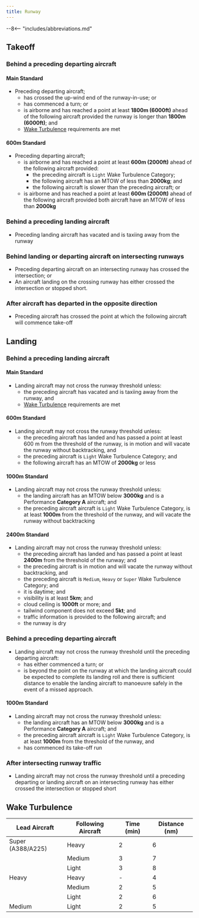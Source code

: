 ```yaml
---
title: Runway
---
```


--8<-- "includes/abbreviations.md"

## Takeoff
### Behind a preceding departing aircraft
#### Main Standard
- Preceding departing aircraft;  
    - has crossed the up-wind end of the runway-in-use; or  
    - has commenced a turn; or  
    - is airborne and has reached a point at least **1800m (6000ft)** ahead of the following aircraft provided the runway is longer than **1800m (6000ft)**; and  
    - [Wake Turbulence](#wake-turbulence) requirements are met

#### 600m Standard
- Preceding departing aircraft;  
    - is airborne and has reached a point at least **600m (2000ft)** ahead of the following aircraft provided:  
        - the preceding aircraft is `Light` Wake Turbulence Category;  
        - the following aircraft has an MTOW of less than **2000kg**; and  
        - the following aircraft is slower than the preceding aircraft; or  
    - is airborne and has reached a point at least **600m (2000ft)** ahead of the following aircraft provided both aircraft have an MTOW of less than **2000kg**

### Behind a preceding landing aircraft
- Preceding landing aircraft has vacated and is taxiing away from the runway

### Behind landing or departing aircraft on intersecting runways
- Preceding departing aircraft on an intersecting runway has crossed the intersection; or  
- An aircraft landing on the crossing runway has either crossed the intersection or stopped short.

### After aircraft has departed in the opposite direction
- Preceding aircraft has crossed the point at which the following aircraft will commence take-off

## Landing
### Behind a preceding landing aircraft
#### Main Standard
- Landing aircraft may not cross the runway threshold unless:  
    - the preceding aircraft has vacated and is taxiing away from the runway, and  
    - [Wake Turbulence](#wake-turbulence) requirements are met

#### 600m Standard
- Landing aircraft may not cross the runway threshold unless:  
    - the preceding aircraft has landed and has passed a point at least 600 m from the threshold of the runway, is in motion and will vacate the runway without backtracking, and  
    - the preceding aircraft is `Light` Wake Turbulence Category; and  
    - the following aircraft has an MTOW of **2000kg** or less

#### 1000m Standard
- Landing aircraft may not cross the runway threshold unless:  
    - the landing aircraft has an MTOW below **3000kg** and is a Performance **Category A** aircraft; and  
    - the preceding aircraft aircraft is `Light` Wake Turbulence Category, is at least **1000m** from the threshold of the runway, and will vacate the runway without backtracking

#### 2400m Standard
- Landing aircraft may not cross the runway threshold unless:  
    - the preceding aircraft has landed and has passed a point at least **2400m** from the threshold of the runway; and  
    - the preceding aircraft is in motion and will vacate the runway without backtracking, and  
    - the preceding aircraft is `Medium`, `Heavy` or `Super` Wake Turbulence Category; and  
    - it is daytime; and  
    - visibility is at least **5km**; and  
    - cloud ceiling is **1000ft** or more; and  
    - tailwind component does not exceed **5kt**; and  
    - traffic information is provided to the following aircraft; and  
    - the runway is dry

### Behind a preceding departing aircraft
- Landing aircraft may not cross the runway threshold until the preceding departing aircraft:  
    - has either commenced a turn; or  
    - is beyond the point on the runway at which the landing aircraft could be expected to complete its landing roll and there is sufficient distance to enable the landing aircraft to manoeuvre safely in the event of a missed approach.

#### 1000m Standard
- Landing aircraft may not cross the runway threshold unless:  
    - the landing aircraft has an MTOW below **3000kg** and is a Performance **Category A** aircraft; and  
    - the preceding aircraft aircraft is `Light` Wake Turbulence Category, is at least **1000m** from the threshold of the runway, and  
    - has commenced its take-off run

### After intersecting runway traffic
- Landing aircraft may not cross the runway threshold until a preceding departing or landing aircraft on an intersecting runway has either crossed the intersection or stopped short

## Wake Turbulence

| Lead Aircraft | Following Aircraft | Time (min) | Distance (nm)|
| ------------- | ------------------ | ---------- | ---------- |
| Super (A388/A225) | Heavy | 2 | 6 |
|  | Medium | 3 | 7 |
|  | Light | 3 | 8 |
| Heavy | Heavy | - | 4 |
|  | Medium | 2 | 5 |
|  | Light | 2 | 6 |
| Medium | Light | 2 | 5 |